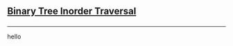 <h2><a href="https://leetcode.com/problems/binary-tree-inorder-traversal/submissions/858594815/?envType=study-plan&id=data-structure-i">Binary Tree Inorder Traversal</a></h2><h3></h3><hr>hello